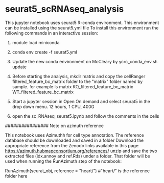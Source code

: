 # seurat5_scRNAseq_analysis
This jupyter notebook uses seurat5 R-conda environment. This environment can be installed using the seurat5.yml file
To install this environment run the following commands in an interactive session:

1. module load miniconda
2. conda env create -f seurat5.yml
3. Update the new conda environment on McCleary by 
	ycrc_conda_env.sh update
4. Before starting the analysis, mkdir matrix and copy the cellRanger filtered_feature_bc_matrix folder to the "matrix" folder named by sample. for example
ls matrix
KO_filtered_feature_bc_matrix   WT_filtered_feature_bc_matrix

5. Start a jupyter session in Open On demand and select seurat5 in the drop down menu. 12 hours, 1 CPU, 400G
6. open the sc_RNAseq_seurat5.ipynb and follow the comments in the cells

################
Note on azimuth reference

This notebook uses Azimuthh for cell type annotation. The reference database should be downloaded and saved in a folder
Download the appropriate reference from the Zenodo links available in this page: https://azimuth.hubmapconsortium.org/references/
unzip and save the two extracted files (idx.annoy and ref.Rds) under a folder. That folder will be used when running the RunAzimuth step of the notebook: 

RunAzimuth(seurat_obj, reference = "heart/") #"heart/" is the reference folder here
